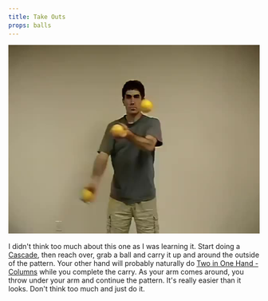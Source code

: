 ```yaml
---
title: Take Outs
props: balls
---
```


![Take Outs](site/videos/poster/takeouts.jpg)

I didn't think too much about this one as I was learning it. Start doing a [Cascade](site/en/cascade/README.md), then reach over, grab a ball and carry it up and around the outside of the pattern. Your other hand will probably naturally do
 [Two in One Hand - Columns](site/en/twoinonehand-columns/README.md) while you complete the carry. As your arm comes around, you throw under your arm and continue the pattern. It's really easier than it looks. Don't think too much and just do it.

